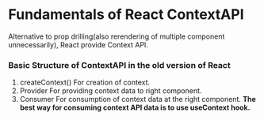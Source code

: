 # Fundamentals of React ContextAPI
Alternative to prop drilling(also rerendering of multiple component unnecessarily), React provide Context API. 
### Basic Structure of ContextAPI in the old version of React
1. createContext()
For creation of context. 
2. Provider
For providing context data to right component. 
3. Consumer
For consumption of context data at the right component. **The best way for consuming context API data is to use useContext hook.** 
